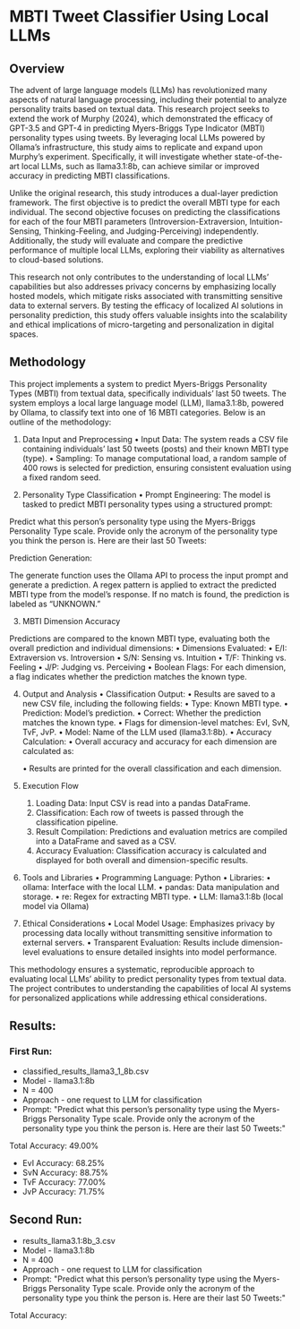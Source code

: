 # MBTI Tweet Classifier Using Local LLMs

## Overview
The advent of large language models (LLMs) has revolutionized many aspects of natural language processing, including their potential to analyze personality traits based on textual data. This research project seeks to extend the work of Murphy (2024), which demonstrated the efficacy of GPT-3.5 and GPT-4 in predicting Myers-Briggs Type Indicator (MBTI) personality types using tweets. By leveraging local LLMs powered by Ollama’s infrastructure, this study aims to replicate and expand upon Murphy’s experiment. Specifically, it will investigate whether state-of-the-art local LLMs, such as llama3.1:8b, can achieve similar or improved accuracy in predicting MBTI classifications.

Unlike the original research, this study introduces a dual-layer prediction framework. The first objective is to predict the overall MBTI type for each individual. The second objective focuses on predicting the classifications for each of the four MBTI parameters (Introversion-Extraversion, Intuition-Sensing, Thinking-Feeling, and Judging-Perceiving) independently. Additionally, the study will evaluate and compare the predictive performance of multiple local LLMs, exploring their viability as alternatives to cloud-based solutions.

This research not only contributes to the understanding of local LLMs’ capabilities but also addresses privacy concerns by emphasizing locally hosted models, which mitigate risks associated with transmitting sensitive data to external servers. By testing the efficacy of localized AI solutions in personality prediction, this study offers valuable insights into the scalability and ethical implications of micro-targeting and personalization in digital spaces.

## Methodology

This project implements a system to predict Myers-Briggs Personality Types (MBTI) from textual data, specifically individuals’ last 50 tweets. The system employs a local large language model (LLM), llama3.1:8b, powered by Ollama, to classify text into one of 16 MBTI categories. Below is an outline of the methodology:

1. Data Input and Preprocessing
	•	Input Data: The system reads a CSV file containing individuals’ last 50 tweets (posts) and their known MBTI type (type).
	•	Sampling: To manage computational load, a random sample of 400 rows is selected for prediction, ensuring consistent evaluation using a fixed random seed.

2. Personality Type Classification
	•	Prompt Engineering: The model is tasked to predict MBTI personality types using a structured prompt:

Predict what this person’s personality type using the Myers-Briggs Personality Type scale. 
Provide only the acronym of the personality type you think the person is. 
Here are their last 50 Tweets:

Prediction Generation:

The generate function uses the Ollama API to process the input prompt and generate a prediction.
A regex pattern is applied to extract the predicted MBTI type from the model’s response.
If no match is found, the prediction is labeled as “UNKNOWN.”

3. MBTI Dimension Accuracy

Predictions are compared to the known MBTI type, evaluating both the overall prediction and individual dimensions:
	•	Dimensions Evaluated:
	•	E/I: Extraversion vs. Introversion
	•	S/N: Sensing vs. Intuition
	•	T/F: Thinking vs. Feeling
	•	J/P: Judging vs. Perceiving
	•	Boolean Flags: For each dimension, a flag indicates whether the prediction matches the known type.

4. Output and Analysis
	•	Classification Output:
	•	Results are saved to a new CSV file, including the following fields:
	•	Type: Known MBTI type.
	•	Prediction: Model’s prediction.
	•	Correct: Whether the prediction matches the known type.
	•	Flags for dimension-level matches: EvI, SvN, TvF, JvP.
	•	Model: Name of the LLM used (llama3.1:8b).
	•	Accuracy Calculation:
	•	Overall accuracy and accuracy for each dimension are calculated as:

	•	Results are printed for the overall classification and each dimension.

5. Execution Flow
	1.	Loading Data: Input CSV is read into a pandas DataFrame.
	2.	Classification: Each row of tweets is passed through the classification pipeline.
	3.	Result Compilation: Predictions and evaluation metrics are compiled into a DataFrame and saved as a CSV.
	4.	Accuracy Evaluation: Classification accuracy is calculated and displayed for both overall and dimension-specific results.

6. Tools and Libraries
	•	Programming Language: Python
	•	Libraries:
	•	ollama: Interface with the local LLM.
	•	pandas: Data manipulation and storage.
	•	re: Regex for extracting MBTI type.
	•	LLM: llama3.1:8b (local model via Ollama)

7. Ethical Considerations
	•	Local Model Usage: Emphasizes privacy by processing data locally without transmitting sensitive information to external servers.
	•	Transparent Evaluation: Results include dimension-level evaluations to ensure detailed insights into model performance.

This methodology ensures a systematic, reproducible approach to evaluating local LLMs’ ability to predict personality types from textual data. The project contributes to understanding the capabilities of local AI systems for personalized applications while addressing ethical considerations.

## Results:

### First Run:
- classified_results_llama3_1_8b.csv
- Model - llama3.1:8b
- N = 400
- Approach - one request to LLM for classification
- Prompt: 
"Predict what this person’s personality type using the Myers-Briggs Personality Type scale. Provide only the acronym of the personality type you think the person is. Here are their last 50 Tweets:"

Total Accuracy: 49.00%
- EvI Accuracy: 68.25%
- SvN Accuracy: 88.75%
- TvF Accuracy: 77.00%
- JvP Accuracy: 71.75%

## Second Run:
- results_llama3.1:8b_3.csv
- Model - llama3.1:8b
- N = 400
- Approach - one request to LLM for classification
- Prompt: 
"Predict what this person’s personality type using the Myers-Briggs Personality Type scale. Provide only the acronym of the personality type you think the person is. Here are their last 50 Tweets:"

Total Accuracy: